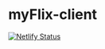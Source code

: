 # myFlix-client
 
[![Netlify Status](https://api.netlify.com/api/v1/badges/3f8641e5-5975-4cd0-adec-03e7f3e5f259/deploy-status)](https://app.netlify.com/sites/jenny-jny-myflix/deploys)

